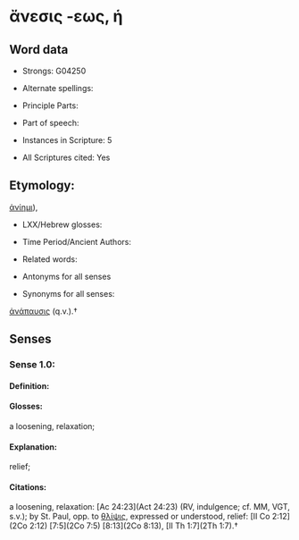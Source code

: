 # ἄνεσις -εως, ἡ

<!-- Status: S2=NeedsEdits -->
<!-- Lexica used for edits:   -->

## Word data

* Strongs: G04250

* Alternate spellings:



* Principle Parts: 


* Part of speech: 


* Instances in Scripture: 5

* All Scriptures cited: Yes

## Etymology: 

[ἀνίημι]()),

* LXX/Hebrew glosses: 


* Time Period/Ancient Authors: 


* Related words: 

* Antonyms for all senses

* Synonyms for all senses: 

 [ἀνάπαυσις](../G03720/01.md) (q.v.).†

## Senses 


### Sense  1.0: 

#### Definition: 

#### Glosses: 

a loosening, relaxation; 

#### Explanation: 

relief; 

#### Citations: 

a loosening, relaxation: [Ac 24:23](Act 24:23) (RV, indulgence; cf. MM, VGT, s.v.); by St. Paul, opp. to [θλίψις](), expressed or understood, relief: [II Co 2:12](2Co 2:12) [7:5](2Co 7:5) [8:13](2Co 8:13), [II Th 1:7](2Th 1:7).†
